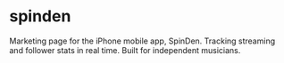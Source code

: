 # spinden
Marketing page for the iPhone mobile app, SpinDen.
Tracking streaming and follower stats in real time.
Built for independent musicians.
